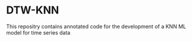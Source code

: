 # DTW-KNN
This repositry contains annotated code for the development of a KNN ML model for time series data
